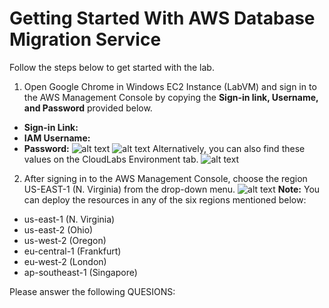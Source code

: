 # Getting Started With AWS Database Migration Service
Follow the steps below to get started with the lab.
1. Open Google Chrome in Windows EC2 Instance (LabVM) and sign in to the AWS Management Console by copying the **Sign-in link, Username, and Password** provided below.
  + **Sign-in Link:**
  + **IAM Username:**
  + **Password:**
![alt text](https://docs-api.cloudlabs.ai/repos/raw.githubusercontent.com/CloudLabsAI-Azure/AustinCC/main/DMS/images/chrome.png)
![alt text](https://docs-api.cloudlabs.ai/repos/raw.githubusercontent.com/CloudLabsAI-Azure/AustinCC/main/DMS/images/login.png)
Alternatively, you can also find these values on the CloudLabs Environment tab.
![alt text](https://docs-api.cloudlabs.ai/repos/raw.githubusercontent.com/CloudLabsAI-Azure/AustinCC/main/DMS/images/signin.png)
2. After signing in to the AWS Management Console, choose the region US-EAST-1 (N. Virginia) from the drop-down menu.
![alt text](https://docs-api.cloudlabs.ai/repos/raw.githubusercontent.com/CloudLabsAI-Azure/AustinCC/main/DMS/images/selectregion.png)
**Note:** You can deploy the resources in any of the six regions mentioned below:
+ us-east-1 (N. Virginia)
+ us-east-2 (Ohio)
+ us-west-2 (Oregon)
+ eu-central-1 (Frankfurt)
+ eu-west-2 (London)
+ ap-southeast-1 (Singapore)

Please answer the following QUESIONS:
<question source="https://raw.githubusercontent.com/Raghukashyap1143/Spektra/main/Inlinequestion/Question1.md"/>

<question source="https://raw.githubusercontent.com/Raghukashyap1143/Spektra/main/Inlinequestion/Question2.md"/>

